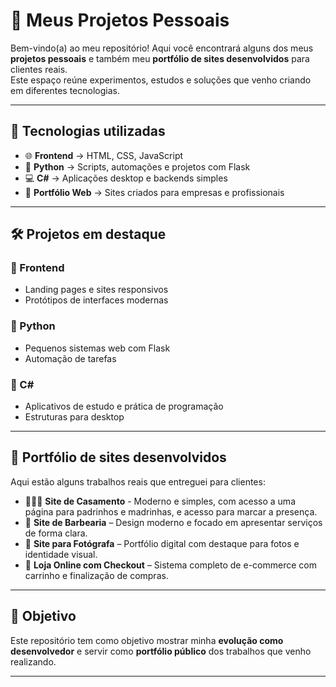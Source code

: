 # 🚀 Meus Projetos Pessoais  

Bem-vindo(a) ao meu repositório! Aqui você encontrará alguns dos meus **projetos pessoais** e também meu **portfólio de sites desenvolvidos** para clientes reais.  
Este espaço reúne experimentos, estudos e soluções que venho criando em diferentes tecnologias.  

---

## 📂 Tecnologias utilizadas
- 🌐 **Frontend** → HTML, CSS, JavaScript  
- 🐍 **Python** → Scripts, automações e projetos com Flask  
- 💻 **C#** → Aplicações desktop e backends simples  
- 🎨 **Portfólio Web** → Sites criados para empresas e profissionais  

---

## 🛠 Projetos em destaque  

### 🔹 Frontend  
- Landing pages e sites responsivos  
- Protótipos de interfaces modernas  

### 🔹 Python  
- Pequenos sistemas web com Flask  
- Automação de tarefas  

### 🔹 C#  
- Aplicativos de estudo e prática de programação  
- Estruturas para desktop  

---

## 🌟 Portfólio de sites desenvolvidos  
Aqui estão alguns trabalhos reais que entreguei para clientes:  

- 👰🏻‍♀️ **Site de Casamento** - Moderno e simples, com acesso a uma página para padrinhos e madrinhas, e acesso para marcar a presença.
- 💈 **Site de Barbearia** – Design moderno e focado em apresentar serviços de forma clara.  
- 📸 **Site para Fotógrafa** – Portfólio digital com destaque para fotos e identidade visual.  
- 🛒 **Loja Online com Checkout** – Sistema completo de e-commerce com carrinho e finalização de compras.  

---

## 📌 Objetivo  
Este repositório tem como objetivo mostrar minha **evolução como desenvolvedor** e servir como **portfólio público** dos trabalhos que venho realizando.  

---
